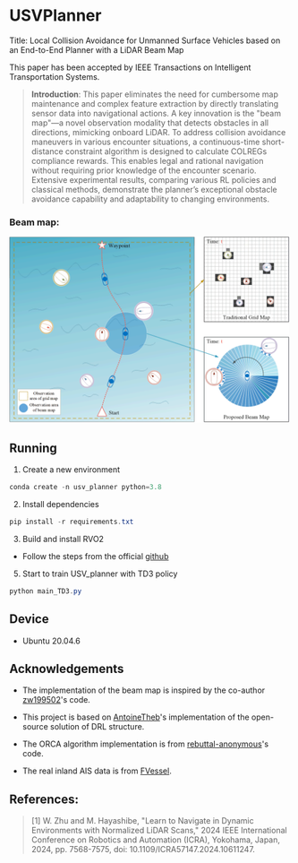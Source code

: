 # USVPlanner
Title: Local Collision Avoidance for Unmanned Surface Vehicles based on an End-to-End Planner with a LiDAR Beam Map

This paper has been accepted by IEEE Transactions on Intelligent Transportation Systems.  


>  **Introduction**: This paper eliminates the need for cumbersome map maintenance and complex feature extraction by directly translating sensor data into navigational actions. A key innovation is the "beam map"—a novel observation modality that detects obstacles in all directions, mimicking onboard LiDAR. To address collision avoidance maneuvers in various encounter situations, a continuous-time short-distance constraint algorithm is designed to calculate COLREGs compliance rewards. This enables legal and rational navigation without requiring prior knowledge of the encounter scenario. Extensive experimental results, comparing various RL policies and classical methods, demonstrate the planner’s exceptional obstacle avoidance capability and adaptability to changing environments.

### Beam map:

<img width="500" alt="beam-map" src="figure/beam-map.png" />



## Running
1. Create a new environment

```powershell
conda create -n usv_planner python=3.8
```
2. Install dependencies

```powershell
pip install -r requirements.txt
```
3. Build and install RVO2

- Follow the steps from the official [github](https://github.com/rebuttal-anonymous/Python-RVO2)

5. Start to train USV_planner with TD3 policy

```powershell
python main_TD3.py
```

## Device
 - Ubuntu 20.04.6

<!-- ## Result -->
<!-- ### 1. Trajectory comparison between different algorithms.  -->
<!-- Comparison algorithms:(a)DDPG (b)TD3 (c)DWA (d)APF   -->
<!-- <img width="500" alt="comparison" src="figure/comparison.png" /> -->
<!-- ### 2. Generalization ability verification. -->
<!-- <img width="700" alt="generalization" src="figure/generalization.png" /> -->


## Acknowledgements
 - The implementation of the beam map is inspired by the co-author [zw199502](https://github.com/zw199502/LSTM_EGO?tab=readme-ov-file#lstm_ego)'s code.

 - This project is based on [AntoineTheb](https://github.com/AntoineTheb/RNN-RL)'s implementation of the open-source solution of DRL structure.
 
 - The ORCA algorithm implementation is from [rebuttal-anonymous](https://github.com/rebuttal-anonymous/Python-RVO2)'s code.
  
 - The real inland AIS data is from [FVessel](https://github.com/gy65896/DeepSORVF).
 
 ## References:
 

> [1] W. Zhu and M. Hayashibe, "Learn to Navigate in Dynamic Environments with Normalized LiDAR Scans," 2024 IEEE International Conference on Robotics and Automation (ICRA), Yokohama, Japan, 2024, pp. 7568-7575, doi: 10.1109/ICRA57147.2024.10611247. 


